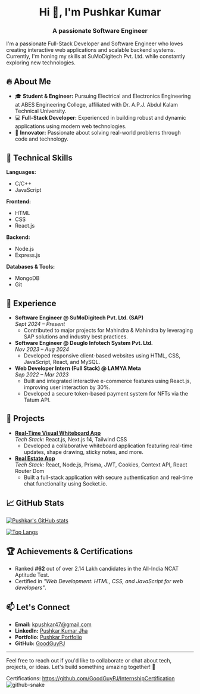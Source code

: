 <h1 align="center">Hi 👋, I'm Pushkar Kumar</h1>
<h3 align="center">A passionate Software Engineer</h3>
 I'm a passionate Full-Stack Developer and Software Engineer who loves creating interactive web applications and scalable backend systems. Currently, I'm honing my skills at SuMoDigitech Pvt. Ltd. while constantly exploring new technologies.

## 🔥 About Me

- 🎓 **Student & Engineer:** Pursuing Electrical and Electronics Engineering at ABES Engineering College, affiliated with Dr. A.P.J. Abdul Kalam Technical University.
- 💻 **Full-Stack Developer:** Experienced in building robust and dynamic applications using modern web technologies.
- 🚀 **Innovator:** Passionate about solving real-world problems through code and technology.

## 🔧 Technical Skills

**Languages:**

- C/C++
- JavaScript

**Frontend:**

- HTML
- CSS
- React.js

**Backend:**

- Node.js
- Express.js

**Databases & Tools:**

- MongoDB
- Git

## 💼 Experience

- **Software Engineer @ SuMoDigitech Pvt. Ltd. (SAP)**  
  _Sept 2024 – Present_
  - Contributed to major projects for Mahindra & Mahindra by leveraging SAP solutions and industry best practices.
- **Software Engineer @ Deuglo Infotech System Pvt. Ltd.**  
  _Nov 2023 – Aug 2024_
  - Developed responsive client-based websites using HTML, CSS, JavaScript, React, and MySQL.
- **Web Developer Intern (Full Stack) @ LAMYA Meta**  
  _Sep 2022 – Mar 2023_
  - Built and integrated interactive e-commerce features using React.js, improving user interaction by 30%.
  - Developed a secure token-based payment system for NFTs via the Tatum API.

## 🚀 Projects

- **[Real-Time Visual Whiteboard App](#)**  
  _Tech Stack:_ React.js, Next.js 14, Tailwind CSS
  - Developed a collaborative whiteboard application featuring real-time updates, shape drawing, sticky notes, and more.
- **[Real Estate App](#)**  
  _Tech Stack:_ React, Node.js, Prisma, JWT, Cookies, Context API, React Router Dom
  - Built a full-stack application with secure authentication and real-time chat functionality using Socket.io.

## 📈 GitHub Stats

[![Pushkar's GitHub stats](https://github-readme-stats.vercel.app/api?username=GoodGuyPJ&show_icons=true&theme=radical)](https://github.com/GoodGuyPJ)

[![Top Langs](https://github-readme-stats.vercel.app/api/top-langs/?username=GoodGuyPJ&layout=compact&theme=radical)](https://github.com/GoodGuyPJ)

## 🏆 Achievements & Certifications

- Ranked **#62** out of over 2.14 Lakh candidates in the All-India NCAT Aptitude Test.
- Certified in _"Web Development: HTML, CSS, and JavaScript for web developers"_.

## 📫 Let's Connect

- **Email:** [kpushkar47@gmail.com](mailto:kpushkar47@gmail.com)
- **LinkedIn:** [Pushkar Kumar Jha](https://www.linkedin.com/in/pushkarkumar27/)
- **Portfolio:** [Pushkar Portfolio](https://pushkar-protfolio.vercel.app/)
- **GitHub:** [GoodGuyPJ](https://github.com/GoodGuyPJ/)

---

Feel free to reach out if you'd like to collaborate or chat about tech, projects, or ideas. Let's build something amazing together! 🚀

Certifications: https://github.com/GoodGuyPJ/InternshipCertification
 <br clear="both">
<picture>
<source media="(prefers-color-scheme: dark)" srcset="https://raw.githubusercontent.com/maurodesouza/maurodesouza/output/snake-dark.svg" />
 <source media="(prefers-color-scheme: light)" srcset="https://raw.githubusercontent.com/maurodesouza/maurodesouza/output/snake.svg" />
<img src="https://raw.githubusercontent.com/maurodesouza/maurodesouza/output/snake.svg" alt="github-snake" />
</picture>
